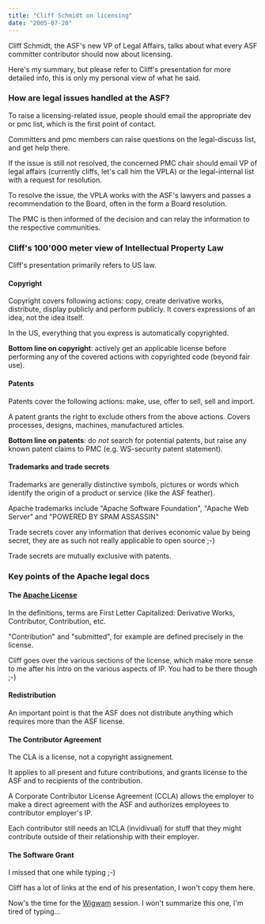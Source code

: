 ```yaml
---
title: "Cliff Schmidt on licensing"
date: "2005-07-20"
---
```


Cliff Schmidt, the ASF's new VP of Legal Affairs, talks about what every ASF committer contributor should now about licensing.

Here's my summary, but please refer to Cliff's presentation for more detailed info, this is only my personal view of what he said.

### How are legal issues handled at the ASF?

To raise a licensing-related issue, people should email the appropriate dev or pmc list, which is the first point of contact.

Committers and pmc members can raise questions on the legal-discuss list, and get help there.

If the issue is still not resolved, the concerned PMC chair should email VP of legal affairs (currently cliffs, let's call him the VPLA) or the legal-internal list with a request for resolution.

To resolve the issue, the VPLA works with the ASF's lawyers and passes a recommendation to the Board, often in the form a Board resolution.

The PMC is then informed of the decision and can relay the information to the respective communities.

### Cliff's 100'000 meter view of Intellectual Property Law

Cliff's presentation primarily refers to US law.

#### Copyright

Copyright covers following actions: copy, create derivative works, distribute, display publicly and perform publicly. It covers expressions of an idea, not the idea itself.

In the US, everything that you express is automatically copyrighted.

**Bottom line on copyright**: actively get an applicable license before performing any of the covered actions with copyrighted code (beyond fair use).

#### Patents

Patents cover the following actions: make, use, offer to sell, sell and import.

A patent grants the right to exclude others from the above actions. Covers processes, designs, machines, manufactured articles.

**Bottom line on patents**: do _not_ search for potential patents, but raise any known patent claims to PMC (e.g. WS-security patent statement).

#### Trademarks and trade secrets

Trademarks are generally distinctive symbols, pictures or words which identify the origin of a product or service (like the ASF feather).

Apache trademarks include "Apache Software Foundation", "Apache Web Server" and "POWERED BY SPAM ASSASSIN"

Trade secrets cover any information that derives economic value by being secret, they are as such not really applicable to open source ;-)

Trade secrets are mutually exclusive with patents.

### Key points of the Apache legal docs

#### The [Apache License](http://apache.org/licenses/LICENSE-2.0)

In the definitions, terms are First Letter Capitalized: Derivative Works, Contributor, Contribution, etc.

"Contribution" and "submitted", for example are defined precisely in the license.

Cliff goes over the various sections of the license, which make more sense to me after his intro on the various aspects of IP. You had to be there though ;-)

#### Redistribution

An important point is that the ASF does not distribute anything which requires more than the ASF license.

#### The Contributor Agreement

The CLA is a license, not a copyright assignement.

It applies to all present and future contributions, and grants license to the ASF and to recipients of the contribution.

A Corporate Contributor License Agreement (CCLA) allows the employer to make a direct agreement with the ASF and authorizes employees to contributor employer's IP.

Each contributor still needs an ICLA (invidivual) for stuff that they might contribute outside of their relationship with their employer.

#### The Software Grant

I missed that one while typing ;-)

Cliff has a lot of links at the end of his presentation, I won't copy them here.

Now's the time for the [Wigwam](http://apachecon.com/2005/EU/html/sessions.html) session. I won't summarize this one, I'm tired of typing...
